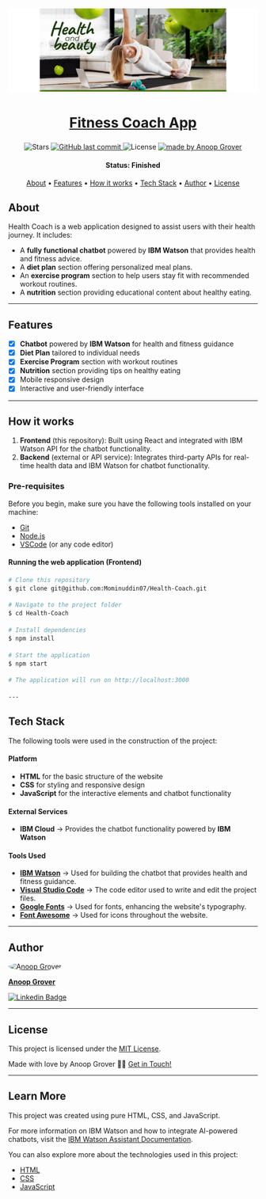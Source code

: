 <h1 align="center">
    <img alt="project" title="#About" src="./images/healthcoach.png" />
</h1>

<h1 align="center">
  <a href="https://healthcoachz.netlify.app">Fitness Coach App</a>
</h1>

<h3 align="center"></h3>

<p align="center">

  <img alt="Stars" src="https://img.shields.io/github/stars/anoop-grover/FitnessCoachK23DJ?style=social">

  <a href="https://github.com/anoop-grover/FitnessCoachK23DJ">
    <img alt="GitHub last commit" src="https://img.shields.io/github/last-commit/anoop-grover/FitnessCoachK23DJ">
  </a>

  <img alt="License" src="https://img.shields.io/badge/license-MIT-brightgreen">

  <a href="https://github.com/anoop-grover/">
    <img alt="made by Anoop Grover" src="https://img.shields.io/badge/made%20by-Anoop%20Grover-ff69b4">
  </a>
</p>


<h4 align="center"> 
	 Status: Finished
</h4>

<p align="center">
 <a href="#about">About</a> •
 <a href="#features">Features</a> •
 <a href="#how-it-works">How it works</a> • 
 <a href="#tech-stack">Tech Stack</a> •  
 <a href="#author">Author</a> • 
 <a href="#user-content-license">License</a>
</p>

## About

Health Coach is a web application designed to assist users with their health journey. It includes:

- A **fully functional chatbot** powered by **IBM Watson** that provides health and fitness advice.
- A **diet plan** section offering personalized meal plans.
- An **exercise program** section to help users stay fit with recommended workout routines.
- A **nutrition** section providing educational content about healthy eating.

---

## Features

- [x] **Chatbot** powered by **IBM Watson** for health and fitness guidance
- [x] **Diet Plan** tailored to individual needs
- [x] **Exercise Program** section with workout routines
- [x] **Nutrition** section providing tips on healthy eating
- [x] Mobile responsive design
- [x] Interactive and user-friendly interface

---

## How it works

1. **Frontend** (this repository): Built using React and integrated with IBM Watson API for the chatbot functionality.
2. **Backend** (external or API service): Integrates third-party APIs for real-time health data and IBM Watson for chatbot functionality.

### Pre-requisites

Before you begin, make sure you have the following tools installed on your machine:
- [Git](https://git-scm.com)
- [Node.js](https://nodejs.org/en/)
- [VSCode](https://code.visualstudio.com/) (or any code editor)

#### Running the web application (Frontend)

```bash
# Clone this repository
$ git clone git@github.com:Mominuddin07/Health-Coach.git

# Navigate to the project folder
$ cd Health-Coach

# Install dependencies
$ npm install

# Start the application
$ npm start

# The application will run on http://localhost:3000

---
```

## Tech Stack

The following tools were used in the construction of the project:

#### **Platform**
- **HTML** for the basic structure of the website
- **CSS** for styling and responsive design
- **JavaScript** for the interactive elements and chatbot functionality

#### **External Services**
- **IBM Cloud** → Provides the chatbot functionality powered by **IBM Watson**

#### **Tools Used**
- **[IBM Watson](https://www.ibm.com/cloud/watson-assistant/)** → Used for building the chatbot that provides health and fitness guidance.
- **[Visual Studio Code](https://code.visualstudio.com/)** → The code editor used to write and edit the project files.
- **[Google Fonts](https://fonts.google.com/)** → Used for fonts, enhancing the website's typography.
- **[Font Awesome](https://fontawesome.com/)** → Used for icons throughout the website.

---

## Author

<a href="https://www.linkedin.com/in/anoopgrover22/">
 <img style="border-radius: 50%;" src="https://media-exp1.licdn.com/dms/image/C4E03AQFY3bB4gWUEVw/profile-displayphoto-shrink_200_200/0/1638286563108?e=1651708800&v=beta&t=WQhkU4GF5vPmHiAb788WkvXJaXnyKhYz5oarqqcfGBA" width="70px;" alt="Anoop Grover"/>
 <br />
 <p><b>Anoop Grover</b></p></a>
 
[![Linkedin Badge](https://img.shields.io/badge/-Anoop%20Grover-blue?style=flat-square&logo=Linkedin&logoColor=white&link=https://www.linkedin.com/in/anoopgrover22/)](https://www.linkedin.com/in/anoopgrover22/)

---

## License

This project is licensed under the [MIT License](./LICENSE).

Made with love by Anoop Grover 👋🏽 [Get in Touch!](https://www.linkedin.com/in/anoopgrover22/)

---

## Learn More

This project was created using pure HTML, CSS, and JavaScript.

For more information on IBM Watson and how to integrate AI-powered chatbots, visit the [IBM Watson Assistant Documentation](https://www.ibm.com/cloud/watson-assistant/).

You can also explore more about the technologies used in this project:
- [HTML](https://developer.mozilla.org/en-US/docs/Web/HTML)
- [CSS](https://developer.mozilla.org/en-US/docs/Web/CSS)
- [JavaScript](https://developer.mozilla.org/en-US/docs/Web/JavaScript)
